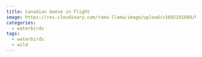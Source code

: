 ```yaml
---
title: Canadian Geese in Flight
image: https://res.cloudinary.com/rama-llama/image/upload/v1602191609/Poe_Valey_State_Park_jjygrv.jpg
categories:
  - waterbirds
tags:
  - waterbirds
  - wild
---
```

